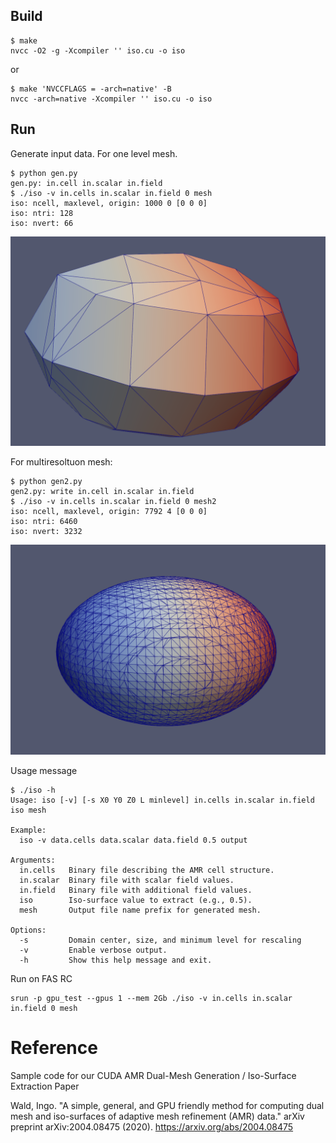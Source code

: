 ## Build

```
$ make
nvcc -O2 -g -Xcompiler '' iso.cu -o iso
```

or
```
$ make 'NVCCFLAGS = -arch=native' -B
nvcc -arch=native -Xcompiler '' iso.cu -o iso
```

## Run
Generate input data. For one level mesh.

```
$ python gen.py
gen.py: in.cell in.scalar in.field
$ ./iso -v in.cells in.scalar in.field 0 mesh
iso: ncell, maxlevel, origin: 1000 0 [0 0 0]
iso: ntri: 128
iso: nvert: 66
```
![plot from gen.py data](img/gen.png)

For multiresoltuon mesh:

```
$ python gen2.py
gen2.py: write in.cell in.scalar in.field
$ ./iso -v in.cells in.scalar in.field 0 mesh2
iso: ncell, maxlevel, origin: 7792 4 [0 0 0]
iso: ntri: 6460
iso: nvert: 3232
```

![plot from gen2.py data](img/gen2.png)

Usage message
```
$ ./iso -h
Usage: iso [-v] [-s X0 Y0 Z0 L minlevel] in.cells in.scalar in.field iso mesh

Example:
  iso -v data.cells data.scalar data.field 0.5 output

Arguments:
  in.cells   Binary file describing the AMR cell structure.
  in.scalar  Binary file with scalar field values.
  in.field   Binary file with additional field values.
  iso        Iso-surface value to extract (e.g., 0.5).
  mesh       Output file name prefix for generated mesh.

Options:
  -s         Domain center, size, and minimum level for rescaling
  -v         Enable verbose output.
  -h         Show this help message and exit.
```

Run on FAS RC
```
srun -p gpu_test --gpus 1 --mem 2Gb ./iso -v in.cells in.scalar in.field 0 mesh
```

# Reference

Sample code for our CUDA AMR Dual-Mesh Generation / Iso-Surface
Extraction Paper

Wald, Ingo. "A simple, general, and GPU friendly method for computing
dual mesh and iso-surfaces of adaptive mesh refinement (AMR) data."
arXiv preprint arXiv:2004.08475 (2020).
<https://arxiv.org/abs/2004.08475>
